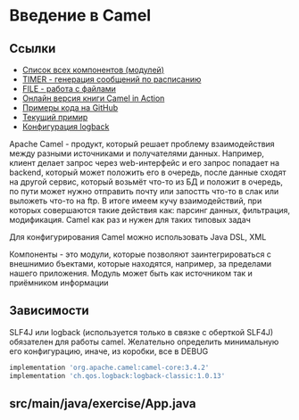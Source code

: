 # Введение в Camel

## Ссылки

* [Список всех компонентов (модулей)](https://camel.apache.org/components/3.15.x/index.html)
* [TIMER - генерация сообщений по расписанию](https://camel.apache.org/components/3.15.x/timer-component.html)
* [FILE - работа с файлами](https://camel.apache.org/components/3.15.x/file-component.html#_query_parameters)
* [Онлайн версия книги Camel in Action](https://livebook.manning.com/book/camel-in-action-second-edition/about-this-book/)
* [Примеры кода на GitHub](https://github.com/apache/camel-examples)
* [Текущий примир](https://github.com/apache/camel-examples/tree/main/examples/basic)
* [Конфигурация logback](https://logback.qos.ch/manual/configuration.html)


Apache Camel - продукт, который решает проблему взаимодействия между разными источниками и получателями данных.
Например, клиент делает запрос через web-интерфейс и его запрос попадает на backend, который может положить его в очередь,
после данные сходят на другой сервис, который возьмёт что-то из БД и положит в очередь, по пути может нужно отправить почту или
запостть что-то в слак или выложеть что-то на ftp. В итоге имеем кучу взаимодействий, при которых совершаются такие действия как:
парсинг данных, фильтрация, модификация. Camel как раз и нужен для таких типовых задач

Для конфигурирования Camel можно использовать Java DSL, XML

Компоненты - это модули, которые позволяют заинтегрироваться с внешнимио бъектами, которые находятся, например, за пределами нашего приложения.
Модуль может быть как источником так и приёмником информации 

## Зависимости
SLF4J или logback (используется только в связке с оберткой SLF4J) обязателен для работы camel.
Желательно определить минимальную его конфигурацию, иначе, из коробки, все в DEBUG

```sh
implementation 'org.apache.camel:camel-core:3.4.2'
implementation 'ch.qos.logback:logback-classic:1.0.13'
```

## src/main/java/exercise/App.java


